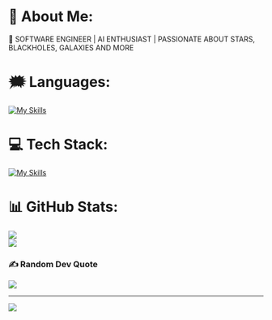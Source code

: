 # 🧩 About Me:
🔭 SOFTWARE ENGINEER | AI ENTHUSIAST | PASSIONATE ABOUT STARS, BLACKHOLES, GALAXIES AND MORE


# 🗯️ Languages:
[![My Skills](https://skillicons.dev/icons?i=java,py,js,c)](https://skillicons.dev)

# 💻 Tech Stack:
[![My Skills](https://skillicons.dev/icons?i=tailwind,react,nodejs,ts,mysql)](https://skillicons.dev)


# 📊 GitHub Stats:
![](https://github-readme-streak-stats.herokuapp.com/?user=devikamj73&theme=dark&hide_border=false)<br/>
![](https://github-readme-stats.vercel.app/api/top-langs/?username=devikamj73&theme=dark&hide_border=false&include_all_commits=false&count_private=false&layout=compact)

### ✍️ Random Dev Quote
![](https://quotes-github-readme.vercel.app/api?type=vetical&theme=gruvbox)

---
[![](https://visitcount.itsvg.in/api?id=devikamj73&icon=6&color=10)](https://visitcount.itsvg.in)

<!-- Proudly created with GPRM ( https://gprm.itsvg.in ) -->
